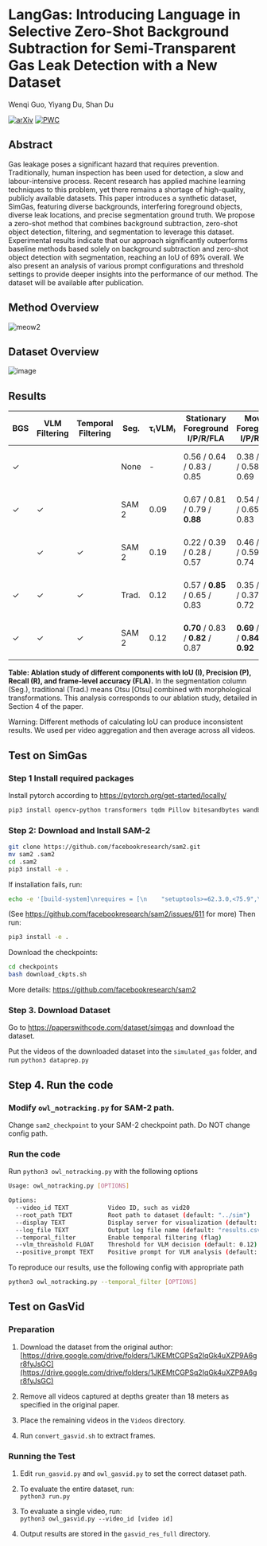 # LangGas: Introducing Language in Selective Zero-Shot Background Subtraction for Semi-Transparent Gas Leak Detection with a New Dataset
Wenqi Guo, Yiyang Du, Shan Du 

[![arXiv](https://img.shields.io/badge/arXiv-2503.02910-b31b1b.svg)](https://arxiv.org/abs/2503.02910)
[![PWC](https://img.shields.io/endpoint.svg?url=https://paperswithcode.com/badge/langgas-introducing-language-in-selective/segmentation-on-simgas)](https://paperswithcode.com/sota/segmentation-on-simgas?p=langgas-introducing-language-in-selective)

## Abstract
Gas leakage poses a significant hazard that requires prevention. Traditionally, human inspection has been used for detection, a slow and labour-intensive process. Recent research has applied machine learning techniques to this problem, yet there remains a shortage of high-quality, publicly available datasets. This paper introduces a synthetic dataset, SimGas, featuring diverse backgrounds, interfering foreground objects, diverse leak locations, and precise segmentation ground truth. We propose a zero-shot method that combines background subtraction, zero-shot object detection, filtering, and segmentation to leverage this dataset. Experimental results indicate that our approach significantly outperforms baseline methods based solely on background subtraction and zero-shot object detection with segmentation, reaching an IoU of 69\% overall. We also present an analysis of various prompt configurations and threshold settings to provide deeper insights into the performance of our method. The dataset will be available after publication. 

## Method Overview
![meow2](https://github.com/user-attachments/assets/02debfe3-7da5-47e3-8720-d70cf3aee802)

## Dataset Overview
![image](https://github.com/user-attachments/assets/14901599-cd7b-45ba-924b-846bf46df31d)

## Results
| BGS        | VLM Filtering | Temporal Filtering | Seg.   | τ₍VLM₎ | Stationary Foreground I/P/R/FLA | Moving Foreground I/P/R/FLA | Overall I/P/R/FLA          |
|------------|----------------|---------------------|--------|--------|-------------------------------|-----------------------------|----------------------------|
| ✓          |                |                     | None   | -      | 0.56 / 0.64 / 0.83 / 0.85     | 0.38 / 0.53 / 0.58 / 0.69   | 0.5 / 0.61 / 0.73 / 0.79   |
| ✓          | ✓              |                     | SAM 2  | 0.09   | 0.67 / 0.81 / 0.79 / **0.88** | 0.54 / 0.79 / 0.65 / 0.83   | 0.62 / 0.80 / 0.74 / 0.86  |
|            | ✓              | ✓                   | SAM 2  | 0.19   | 0.22 / 0.39 / 0.28 / 0.57     | 0.46 / 0.65 / 0.59 / 0.74   | 0.31 / 0.49 / 0.4 / 0.63   |
| ✓          | ✓              | ✓                   | Trad.  | 0.12   | 0.57 / **0.85** / 0.65 / 0.83 | 0.35 / **0.88** / 0.37 / 0.72 | 0.49 / **0.86** / 0.55 / 0.79 |
| ✓          | ✓              | ✓                   | SAM 2  | 0.12   | **0.70** / 0.83 / **0.82** / 0.87 | **0.69** / 0.79 / **0.84** / **0.92** | **0.69** / 0.82 / **0.82** / **0.89** |

**Table: Ablation study of different components with IoU (I), Precision (P), Recall (R), and frame-level accuracy (FLA).** In the segmentation column (Seg.), traditional (Trad.) means Otsu [Otsu] combined with morphological transformations. This analysis corresponds to our ablation study, detailed in Section 4 of the paper.

Warning: Different methods of calculating IoU can produce inconsistent results. We used per video aggregation and then average across all videos. 
## Test on SimGas


### Step 1 Install required packages
Install pytorch according to https://pytorch.org/get-started/locally/

```bash
pip3 install opencv-python transformers tqdm Pillow bitesandbytes wandb
```

### Step 2: Download and Install SAM-2
```bash
git clone https://github.com/facebookresearch/sam2.git
mv sam2 .sam2
cd .sam2
pip3 install -e .
```

If installation fails, run:
```bash
echo -e '[build-system]\nrequires = [\n    "setuptools>=62.3.0,<75.9",\n    "torch>=2.5.1",\n    ]\nbuild-backend = "setuptools.build_meta"' > pyproject.toml
```
(See https://github.com/facebookresearch/sam2/issues/611 for more)
Then run:
```bash
pip3 install -e .
```

Download the checkpoints:
```bash
cd checkpoints
bash download_ckpts.sh
```

More details: https://github.com/facebookresearch/sam2

### Step 3. Download Dataset
Go to https://paperswithcode.com/dataset/simgas and download the dataset.

Put the videos of the downloaded dataset into the `simulated_gas` folder, and run `python3 dataprep.py`

## Step 4. Run the code
### Modify `owl_notracking.py` for SAM-2 path.
Change `sam2_checkpoint` to your SAM-2 checkpoint path. Do NOT change config path.

### Run the code
Run `python3 owl_notracking.py` with the following options
```bash
Usage: owl_notracking.py [OPTIONS]

Options:
  --video_id TEXT           Video ID, such as vid20
  --root_path TEXT          Root path to dataset (default: "../sim")
  --display TEXT            Display server for visualization (default: "localhost:10.0")
  --log_file TEXT           Output log file name (default: "results.csv")
  --temporal_filter         Enable temporal filtering (flag)
  --vlm_threashold FLOAT    Threshold for VLM decision (default: 0.12)
  --positive_prompt TEXT    Positive prompt for VLM analysis (default: "white steam")
```
To reproduce our results, use the following config with appropriate path
```bash
python3 owl_notracking.py --temporal_filter [OPTIONS]
```

## Test on GasVid

### Preparation  
1. Download the dataset from the original author:  
   [https://drive.google.com/drive/folders/1JKEMtCGPSq2IqGk4uXZP9A6gr8fyJsGC](https://drive.google.com/drive/folders/1JKEMtCGPSq2IqGk4uXZP9A6gr8fyJsGC)

2. Remove all videos captured at depths greater than 18 meters as specified in the original paper.

3. Place the remaining videos in the `Videos` directory.

4. Run `convert_gasvid.sh` to extract frames.

### Running the Test  
1. Edit `run_gasvid.py` and `owl_gasvid.py` to set the correct dataset path.

2. To evaluate the entire dataset, run:  
   `python3 run.py`

3. To evaluate a single video, run:  
   `python3 owl_gasvid.py --video_id [video id]`

4. Output results are stored in the `gasvid_res_full` directory.

